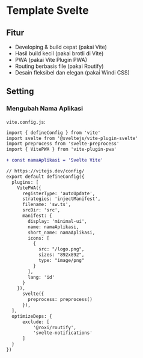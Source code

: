 # Template Svelte

## Fitur

- Developing & build cepat (pakai Vite)
- Hasil build kecil (pakai brotli di Vite)
- PWA (pakai Vite Plugin PWA)
- Routing berbasis file (pakai Routify)
- Desain fleksibel dan elegan (pakai Windi CSS)

## Setting

### Mengubah Nama Aplikasi

`vite.config.js`:

```diff
import { defineConfig } from 'vite'
import svelte from '@sveltejs/vite-plugin-svelte'
import preprocess from 'svelte-preprocess'
import { VitePWA } from 'vite-plugin-pwa'

+ const namaAplikasi = 'Svelte Vite'

// https://vitejs.dev/config/
export default defineConfig({
  plugins: [
    VitePWA({
      registerType: 'autoUpdate',
      strategies: 'injectManifest',
      filename: 'sw.ts',
      srcDir: 'src',
      manifest: {
        display: 'minimal-ui',
        name: namaAplikasi,
        short_name: namaAplikasi,
        icons: [
          {
            src: "/logo.png",
            sizes: "892x892",
            type: "image/png"
          }
        ],
        lang: 'id'
      }
    }),
	  svelte({
	  	preprocess: preprocess()
	  }),
  ],
  optimizeDeps: {
      exclude: [
          '@roxi/routify',
          'svelte-notifications'
      ]
  }
})
```